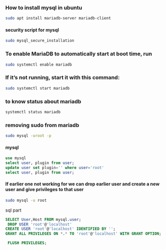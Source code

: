 ### How to install mysql in ubuntu

~~~bash
sudo apt install mariadb-server mariadb-client
~~~

#### security script for mysql 

~~~bash
sudo mysql_secure_installation
~~~




### To enable MariaDB to automatically start at boot time, run

~~~bash
sudo systemctl enable mariadb
~~~

### If it’s not running, start it with this command:

~~~bash
sudo systemctl start mariadb
~~~

### to know status about mariadb

~~~bash
systemctl status mariadb
~~~

### removing sudo from mariadb 

~~~bash
sudo mysql -uroot -p
~~~
#### mysql 

~~~sql
use mysql
select user, plugin from user;
update user set plugin='' where user='root'
select user, plugin from user;
~~~


#### If earlier one not working for we can drop earlier user and create a new user and give privileges to that user 

~~~bash
sudo mysql -u root
~~~

sql part 

~~~sql
SELECT User,Host FROM mysql.user;
 DROP USER 'root'@'localhost'
CREATE USER 'root'@'localhost' IDENTIFIED BY '';
GRANT ALL PRIVILEGES ON *.* TO 'root'@'localhost' WITH GRANT OPTION;

 FLUSH PRIVILEGES;

~~~



